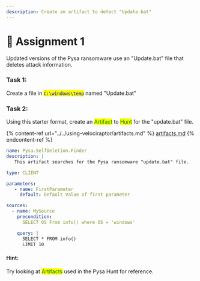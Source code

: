 ```yaml
---
description: Create an artifact to detect "Update.bat"
---
```


# 📄 Assignment 1

Updated versions of the Pysa ransomware use an "Update.bat" file that deletes attack information.

### Task 1:

Create a file in <mark style="color:blue;">`C:\windows\temp`</mark> named "Update.bat"

### Task 2:

Using this starter format, create an <mark style="color:green;">Artifact</mark> to <mark style="color:green;">Hunt</mark> for the "update.bat" file. &#x20;

{% content-ref url="../../using-velociraptor/artifacts.md" %}
[artifacts.md](../../using-velociraptor/artifacts.md)
{% endcontent-ref %}

```yaml
name: Pysa.SelfDeletion.Finder
description: |
   This artifact searches for the Pysa ransomware "update.bat" file.

type: CLIENT

parameters:
   - name: FirstParameter
     default: Default Value of first parameter

sources:
  - name: MySource
    precondition:
      SELECT OS From info() where OS = 'windows'

    query: |
      SELECT * FROM info()
      LIMIT 10

```

#### Hint:&#x20;

Try looking at <mark style="color:green;">Artifacts</mark> used in the Pysa Hunt for reference.
